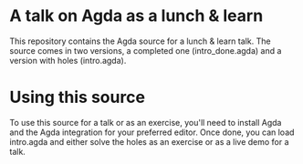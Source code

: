 A talk on Agda as a lunch & learn
=================================

This repository contains the Agda source for a lunch & learn talk.
The source comes in two versions, a completed one (intro_done.agda) and a version with holes (intro.agda).

Using this source
=================

To use this source for a talk or as an exercise, you'll need to install Agda and the Agda integration for your preferred editor.
Once done, you can load intro.agda and either solve the holes as an exercise or as a live demo for a talk.
